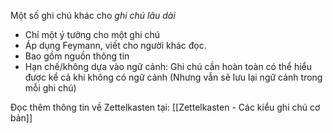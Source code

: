Một số ghi chú khác cho *ghi chú lâu dài*
- Chỉ một ý tưởng cho một ghi chú
- Áp dụng Feymann, viết cho người khác đọc.
- Bao gồm nguồn thông tin
- Hạn chế/không dựa vào ngữ cảnh: Ghi chú cần hoàn toàn có thể hiểu được kể cả khi không có ngữ cảnh (Nhưng vẫn sẽ lưu lại ngữ cảnh trong mỗi ghi chú)

Đọc thêm thông tin về Zettelkasten tại: [[Zettelkasten - Các kiểu ghi chú cơ bản]]